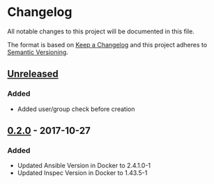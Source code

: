 # Changelog

All notable changes to this project will be documented in this file.

The format is based on [Keep a Changelog](http://keepachangelog.com/en/1.0.0/)
and this project adheres to [Semantic Versioning](http://semver.org/spec/v2.0.0.html).

## [Unreleased]

### Added

- Added user/group check before creation

## [0.2.0] - 2017-10-27

### Added

- Updated Ansible Version in Docker to 2.4.1.0-1
- Updated Inspec Version in Docker to 1.43.5-1

[Unreleased]: https://github.com/joshuacherry/ansible-role-prometheus/compare/0.2.0...HEAD
[0.2.0]: https://github.com/joshuacherry/ansible-role-prometheus/compare/0.1.0...0.2.0